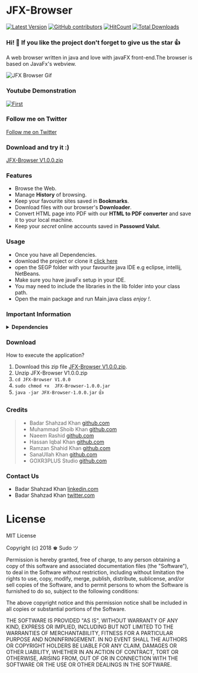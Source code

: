 

# JFX-Browser

[![Latest Version](https://img.shields.io/github/release/badarshahzad/Jfx-Browser.svg?style=flat-square)](https://github.com/badarshahzad/Jfx-Browser/releases)
[![GitHub contributors][contributors-image]][contributors-url]
[![HitCount](http://hits.dwyl.io/badarshahzad/Jfx-Browser.svg)](http://hits.dwyl.io/badarshahzad/Jfx-Browser)
[![Total Downloads](https://img.shields.io/github/downloads/badarshahzad/Jfx-Browser/total.svg)](https://github.com/badarshahzad/Jfx-Browser/releases)

[contributors-url]: https://github.com/badarshahzad/Jfx-Browser/graphs/contributors
[contributors-image]: https://img.shields.io/github/contributors/badarshahzad/Jfx-Browser.svg

### Hi! :wave: If you like the project don't forget to give us the star :+1:

A web browser written in java and love with javaFX front-end.The browser is based on JavaFx's webview.

![JFX Browser Gif](https://github.com/badarshahzad/JFX-Browser/blob/master/Peek%202018-02-12%2013-09.gif)

### Youtube Demonstration
[![First](http://img.youtube.com/vi/DH_6g4OcfyE/0.jpg)](https://www.youtube.com/watch?v=DH_6g4OcfyE)

### Follow me on Twitter
[Follow me on Twitter](https://twitter.com/badarshahzad54/status/859596238202691584)

### Download and try it :)
[JFX-Browser V1.0.0.zip](https://github.com/badarshahzad/Jfx-Browser/files/1485201/JFX-Browser.V1.0.0.zip)


### Features

+ Browse the Web.
+ Manage **History** of browsing.
+ Keep your favourite sites saved in **Bookmarks**.
+ Download files with our browser's **Downloader**.
+ Convert HTML page into PDF with our **HTML to PDF converter** and save it to your local machine.
+ Keep your *secret* online accounts saved in **Passowrd Valut**.

### Usage

+ Once you have all Dependencies.
+ download the project or clone it [click here](https://github.com/badarshahzad/Jfx-Browser/tree/master)
+ open the SEGP folder with your favourite java IDE e.g eclipse, intellij, NetBeans.
+ Make sure you have javaFx setup in your IDE.
+ You may need to include the libraries in the lib folder into your class path.
+ Open the main package and run Main.java class *enjoy !*.

### Important Information

<details>
  <summary> <b> Dependencies </b></summary>
  <p>
    1) JDK 1.8 or later. <br>
    2) javaFx library.    <br>
    3) Internet Connection.
  </p>
</details>

### Download 
How to execute the application?
1.  Download this zip file [JFX-Browser V1.0.0.zip](https://github.com/badarshahzad/Jfx-Browser/files/1485201/JFX-Browser.V1.0.0.zip).
2. Unzip JFX-Browser V1.0.0.zip
3. `cd JFX-Browser V1.0.0`
4. `sudo chmod +x  JFX-Browser-1.0.0.jar` 
5. `java -jar JFX-Browser-1.0.0.jar` :+1: 
 
 
### Credits

> + Badar Shahzad Khan [github.com](https://github.com/badarshahzad)
> + Muhammad Shoib Khan [github.com](https://github.com/Shoaibkhan786)
> + Naeem Rashid [github.com](https://github.com/naeemkhan12)
> + Hassan Iqbal Khan [github.com](https://github.com/Hassankhan2015)
> + Ramzan Shahid Khan [github.com](https://github.com/RamzanShahidkhan)
> + SanaUllah Khan [github.com](https://github.com/sanaullahkhan1234)
> + GOXR3PLUS Studio [github.com](https://github.com/goxr3plus)

### Contact Us

+ Badar Shahzad Khan [linkedin.com](https://www.linkedin.com/in/badarshahzad/)
+ Badar Shahzad Khan [twitter.com](https://twitter.com/badarshahzad54)

# License

MIT License

Copyright (c) 2018 ♚  Sudo ツ

Permission is hereby granted, free of charge, to any person obtaining a copy
of this software and associated documentation files (the "Software"), to deal
in the Software without restriction, including without limitation the rights
to use, copy, modify, merge, publish, distribute, sublicense, and/or sell
copies of the Software, and to permit persons to whom the Software is
furnished to do so, subject to the following conditions:

The above copyright notice and this permission notice shall be included in all
copies or substantial portions of the Software.

THE SOFTWARE IS PROVIDED "AS IS", WITHOUT WARRANTY OF ANY KIND, EXPRESS OR
IMPLIED, INCLUDING BUT NOT LIMITED TO THE WARRANTIES OF MERCHANTABILITY,
FITNESS FOR A PARTICULAR PURPOSE AND NONINFRINGEMENT. IN NO EVENT SHALL THE
AUTHORS OR COPYRIGHT HOLDERS BE LIABLE FOR ANY CLAIM, DAMAGES OR OTHER
LIABILITY, WHETHER IN AN ACTION OF CONTRACT, TORT OR OTHERWISE, ARISING FROM,
OUT OF OR IN CONNECTION WITH THE SOFTWARE OR THE USE OR OTHER DEALINGS IN THE
SOFTWARE.
